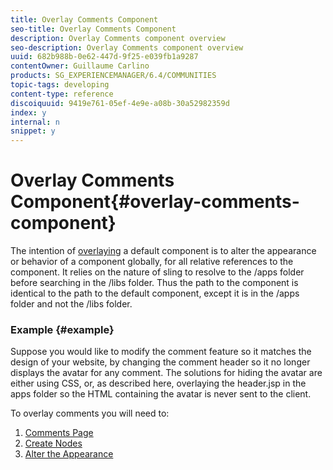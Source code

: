 ```yaml
---
title: Overlay Comments Component
seo-title: Overlay Comments Component
description: Overlay Comments component overview
seo-description: Overlay Comments component overview
uuid: 682b988b-0e62-447d-9f25-e039fb1a9287
contentOwner: Guillaume Carlino
products: SG_EXPERIENCEMANAGER/6.4/COMMUNITIES
topic-tags: developing
content-type: reference
discoiquuid: 9419e761-05ef-4e9e-a08b-30a52982359d
index: y
internal: n
snippet: y
---
```


# Overlay Comments Component{#overlay-comments-component}

The intention of [overlaying](../../communities/using/client-customize.md#overlays) a default component is to alter the appearance or behavior of a component globally, for all relative references to the component. It relies on the nature of sling to resolve to the /apps folder before searching in the /libs folder. Thus the path to the component is identical to the path to the default component, except it is in the /apps folder and not the /libs folder.

### Example {#example}

Suppose you would like to modify the comment feature so it matches the design of your website, by changing the comment header so it no longer displays the avatar for any comment. The solutions for hiding the avatar are either using CSS, or, as described here, overlaying the header.jsp in the apps folder so the HTML containing the avatar is never sent to the client.

To overlay comments you will need to:

1. [Comments Page](../../communities/using/overlay-create-comments-page.md)
1. [Create Nodes](../../communities/using/overlay-create-nodes.md)
1. [Alter the Appearance](../../communities/using/overlay-alter-appearance.md)


